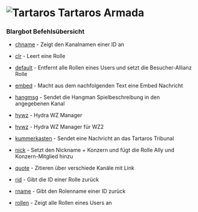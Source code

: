 # ![Tartaros](https://cdn.discordapp.com/icons/635097309431988245/12acc95ccbeef1a83049c5b0e40e045e.png?size=512) Tartaros Armada

### Blargbot Befehlsübersicht

* [chname](https://github.com/JeanLuc2305/Discord/blob/master/Blargbot/Allianz/chname.bbtag) - Zeigt den Kanalnamen einer ID an

* [clr](https://github.com/JeanLuc2305/Discord/blob/master/Blargbot/Allianz/clr.bbtag) - Leert eine Rolle

* [default](https://github.com/JeanLuc2305/Discord/blob/master/Blargbot/Allianz/default.bbtag) - Entfernt alle Rollen eines Users und setzt die Besucher-Allianz Rolle

* [embed](https://github.com/JeanLuc2305/Discord/blob/master/Blargbot/Allianz/embed.bbtag) - Macht aus dem nachfolgenden Text eine Embed Nachricht

* [hangmsg](https://github.com/JeanLuc2305/Discord/blob/master/Blargbot/Allianz/hangmsg.bbtag) - Sendet die Hangman Spielbeschreibung in den angegebenen Kanal

* [hywz](https://github.com/JeanLuc2305/Discord/blob/master/Blargbot/Allianz/hywz.bbtag) - Hydra WZ Manager

* [hywz](https://github.com/JeanLuc2305/Discord/blob/master/Blargbot/Allianz/hywz2.bbtag) - Hydra WZ Manager für WZ2

* [kummerkasten](https://github.com/JeanLuc2305/Discord/blob/master/Blargbot/Allianz/kummerkasten.bbtag) - Sendet eine Nachricht an das Tartaros Tribunal

* [nick](https://github.com/JeanLuc2305/Discord/blob/master/Blargbot/Allianz/nick.bbtag) - Setzt den Nickname + Konzern und fügt die Rolle Ally und Konzern-Mitglied hinzu

* [quote](https://github.com/JeanLuc2305/Discord/blob/master/Blargbot/Allianz/quote.bbtag) - Zitieren über verschiede Kanäle mit Link

* [rid](https://github.com/JeanLuc2305/Discord/blob/master/Blargbot/Allianz/rid.bbtag) - Gibt die ID einer Rolle zurück

* [rname](https://github.com/JeanLuc2305/Discord/blob/master/Blargbot/Allianz/rname.bbtag) - Gibt den Rolenname einer ID zurück

* [rollen](https://github.com/JeanLuc2305/Discord/blob/master/Blargbot/Allianz/rollen.bbtag) - Zeigt alle Rollen eines Users an















